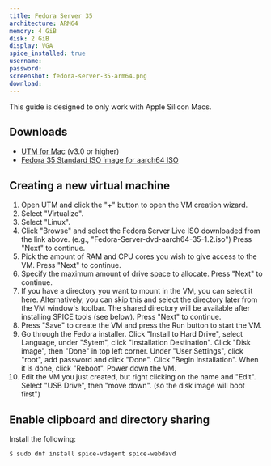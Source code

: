 ```yaml
---
title: Fedora Server 35
architecture: ARM64
memory: 4 GiB
disk: 2 GiB
display: VGA
spice_installed: true
username:
password:
screenshot: fedora-server-35-arm64.png
download:
---
```


This guide is designed to only work with Apple Silicon Macs.

## Downloads

* [UTM for Mac](https://github.com/utmapp/UTM/releases) (v3.0 or higher)
* [Fedora 35 Standard ISO image for aarch64 ISO](https://getfedora.org/en/server/download/)

## Creating a new virtual machine

1. Open UTM and click the "+" button to open the VM creation wizard.
2. Select "Virtualize".
3. Select "Linux".
4. Click "Browse" and select the Fedora Server Live ISO downloaded from the link above. (e.g., "Fedora-Server-dvd-aarch64-35-1.2.iso") Press "Next" to continue.
5. Pick the amount of RAM and CPU cores you wish to give access to the VM. Press "Next" to continue.
6. Specify the maximum amount of drive space to allocate. Press "Next" to continue.
7. If you have a directory you want to mount in the VM, you can select it here. Alternatively, you can skip this and select the directory later from the VM window's toolbar. The shared directory will be available after installing SPICE tools (see below). Press "Next" to continue.
8. Press "Save" to create the VM and press the Run button to start the VM.
9. Go through the Fedora installer. Click "Install to Hard Drive", select Language, under "Sytem", click "Installation Destination". Click "Disk image", then "Done" in top left corner. Under "User Settings", click "root", add password and click "Done". Click "Begin Installation". When it is done, click "Reboot". Power down the VM.
10. Edit the VM you just created, but right clicking on the name and "Edit". Select "USB Drive", then "move down". (so the disk image will boot first")

## Enable clipboard and directory sharing

Install the following:

```
$ sudo dnf install spice-vdagent spice-webdavd
```

